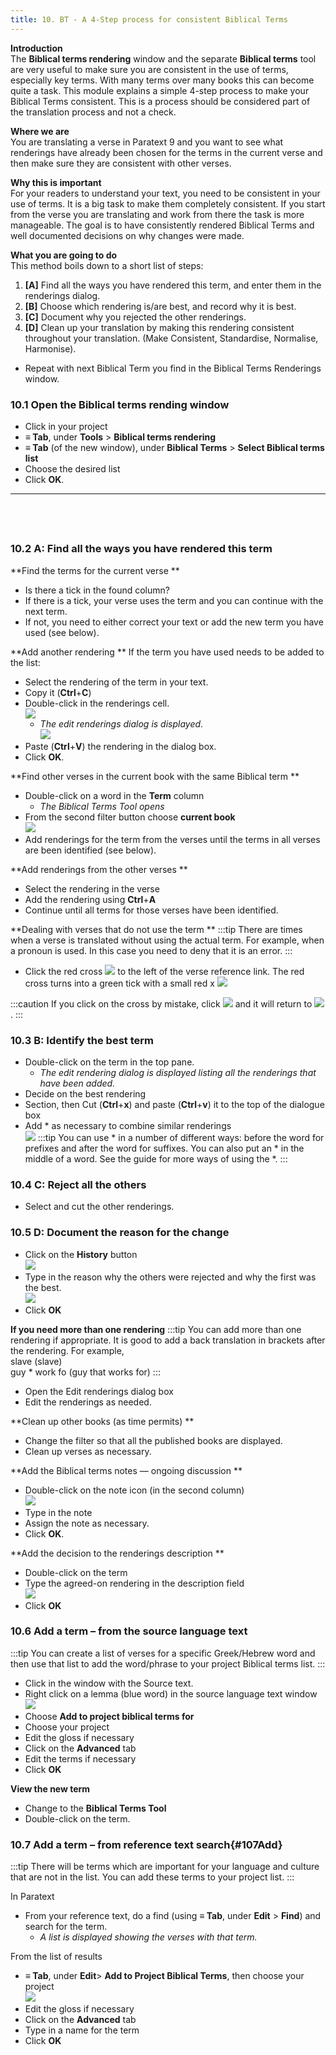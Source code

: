 ```yaml
---
title: 10. BT - A 4-Step process for consistent Biblical Terms
---
```

**Introduction**  
The **Biblical terms rendering** window and the separate **Biblical terms** tool are very useful to make sure you are consistent in the use of terms, especially key terms. With many terms over many books this can become quite a task. This module explains a simple 4-step process to make your Biblical Terms consistent. This is a process should be considered part of the translation process and not a check.

**Where we are**  
You are translating a verse in Paratext 9 and you want to see what renderings have already been chosen for the terms in the current verse and then make sure they are consistent with other verses.

**Why this is important**  
For your readers to understand your text, you need to be consistent in your use of terms. It is a big task to make them completely consistent. If you start from the verse you are translating and work from there the task is more manageable. The goal is to have consistently rendered Biblical Terms and well documented decisions on why changes were made.

**What you are going to do**  
This method boils down to a short list of steps:  
1.  **[A]** Find all the ways you have rendered this term, and enter them in the renderings dialog.
2.  **[B]** Choose which rendering is/are best, and record why it is best.
3.  **[C]** Document why you rejected the other renderings.
4.  **[D]** Clean up your translation by making this rendering consistent throughout your translation. (Make Consistent, Standardise, Normalise, Harmonise).
-   Repeat with next Biblical Term you find in the Biblical Terms Renderings window.

### 10.1 Open the Biblical terms rending window
-   Click in your project
-   **≡ Tab**, under **Tools** \> **Biblical terms rendering**
-   **≡ Tab** (of the new window), under **Biblical Terms** \> **Select Biblical terms list**
-   Choose the desired list
-   Click **OK**.
 
-----

 
-----


### 10.2 A: Find all the ways you have rendered this term
**Find the terms for the current verse  **
-   Is there a tick in the found column?
-   If there is a tick, your verse uses the term and you can continue with the next term.
-   If not, you need to either correct your text or add the new term you have used (see below).

**Add another rendering  **
If the term you have used needs to be added to the list:  
-   Select the rendering of the term in your text.
-   Copy it (**Ctrl**+**C**)
-   Double-click in the renderings cell.  
    ![](../media/c1b3082c57252d5915b78401317ef216.png)  
    - *The edit renderings dialog is displayed*.  
    ![](../media/da1c9a95cc6915cd49918a7a4057de5d.png)  
-   Paste (**Ctrl**+**V**) the rendering in the dialog box.
-   Click **OK**.

**Find other verses in the current book with the same Biblical term  **
-   Double-click on a word in the **Term** column  
    -  *The Biblical Terms Tool opens*
-   From the second filter button choose **current book**  
    ![](../media/da02438eefaf033ca374fea5de6ce726.png)  
-   Add renderings for the term from the verses until the terms in all verses are been identified (see below).

**Add renderings from the other verses  **
-   Select the rendering in the verse
-   Add the rendering using **Ctrl**+**A**
-   Continue until all terms for those verses have been identified.

**Dealing with verses that do not use the term **
:::tip
There are times when a verse is translated without using the actual term. For example, when a pronoun is used. In this case you need to deny that it is an error.
:::
-   Click the red cross ![](../media/d2b0c7085089d46864b055b505a45c4c.png) to the left of the verse reference link. The red cross turns into a green tick with a small red x ![](../media/c0ca01f9c039fbd52e02913fb69657db.png)

:::caution
If you click on the cross by mistake, click ![](../media/c0ca01f9c039fbd52e02913fb69657db.png) and it will return to ![](../media/d2b0c7085089d46864b055b505a45c4c.png).
:::

### 10.3 B: Identify the best term
-   Double-click on the term in the top pane.  
    -  *The edit rendering dialog is displayed listing all the renderings that have been added.*
-   Decide on the best rendering
-   Section, then Cut (**Ctrl**+**x**) and paste (**Ctrl**+**v**) it to the top of the dialogue box
-   Add \* as necessary to combine similar renderings  
    ![](../media/a98f3b28bc8ff39c8c8ccd3cef761661.png)
:::tip
You can use \* in a number of different ways: before the word for prefixes and after the word for suffixes. You can also put an \* in the middle of a word. See the guide for more ways of using the \*.
:::

### 10.4 C: Reject all the others
-   Select and cut the other renderings.

### 10.5 D: Document the reason for the change
-   Click on the **History** button  
    ![](../media/fa8bae7f098d4e04b3306f20bd20b13d.png)
-   Type in the reason why the others were rejected and why the first was the best.  
    ![](../media/753eda8dd1e36871d0bfca14248af8ae.png)
-   Click **OK**

**If you need more than one rendering**
:::tip
You can add more than one rendering if appropriate. It is good to add a back translation in brackets after the rendering. For example,  
slave (slave)  
guy \* work fo (guy that works for)
:::
-   Open the Edit renderings dialog box
-   Edit the renderings as needed.

**Clean up other books (as time permits)  **
-   Change the filter so that all the published books are displayed.
-   Clean up verses as necessary.

**Add the Biblical terms notes — ongoing discussion  **
-   Double-click on the note icon (in the second column)  
    ![](../media/51c5e8ecfa218a417cdb76475f728631.png)
-   Type in the note
-   Assign the note as necessary.
-   Click **OK**.

**Add the decision to the renderings description  **
-   Double-click on the term
-   Type the agreed-on rendering in the description field  
    ![](../media/199b1f14909613001806905e8cf854f3.png)
-   Click **OK**

### 10.6 Add a term – from the source language text
:::tip
You can create a list of verses for a specific Greek/Hebrew word and then use that list to add the word/phrase to your project Biblical terms list.
:::

-   Click in the window with the Source text.
-   Right click on a lemma (blue word) in the source language text window  
    ![](../media/bd03b2d0b2328be29322a4a84d8cb19f.png)
-   Choose **Add to project biblical terms for**
-   Choose your project
-   Edit the gloss if necessary
-   Click on the **Advanced** tab
-   Edit the terms if necessary
-   Click **OK**

**View the new term**

-   Change to the **Biblical Terms Tool**
-   Double-click on the term.

### 10.7 Add a term – from reference text search{#107Add}
:::tip
There will be terms which are important for your language and culture that are not in the list. You can add these terms to your project list.
:::

In Paratext

-   From your reference text, do a find (using **≡ Tab**, under **Edit** \> **Find**) and search for the term.  
    - *A list is displayed showing the verses with that term.*

From the list of results

-   **≡ Tab**, under **Edit**\> **Add to Project Biblical Terms**, then choose your project  
    ![](../media/a46c4e8134d253ebeb6323814d69059f.png)
-   Edit the gloss if necessary
-   Click on the **Advanced** tab
-   Type in a name for the term
-   Click **OK**
